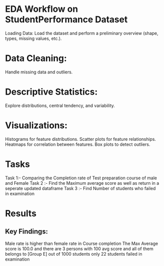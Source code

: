 # EDA Workflow  on StudentPerformance Dataset

Loading Data:
Load the dataset and perform a preliminary overview (shape, types, missing values, etc.).

# Data Cleaning:
Handle missing data and outliers.

# Descriptive Statistics:
Explore distributions, central tendency, and variability.

# Visualizations:
Histograms for feature distributions.
Scatter plots for feature relationships.
Heatmaps for correlation between features.
Box plots to detect outliers.

# Tasks
Task 1:- Comparing the Completion rate of Test preparation course of male and Female 
Task 2 :- Find the Maximum average score as well as return in a seperate updated dataframe
Task 3 :- Find Number of students who failed in examination

# Results
## Key Findings:
Male rate is higher than female rate in Course completion
The Max Average score is 100.0 and there are 3 persons with 100 avg score and all of them belongs to [Group E]
out of 1000 students only 22 students failed in examination

